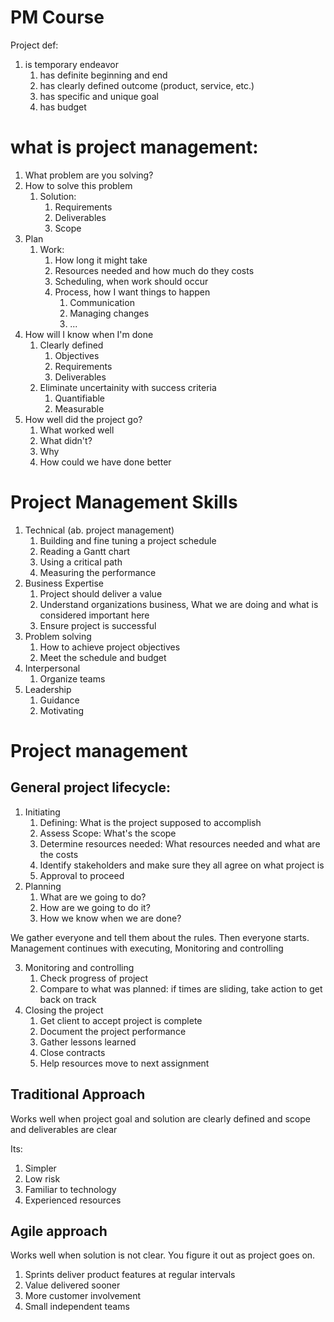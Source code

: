 # PM Course
Project def:
1. is temporary endeavor
   1. has definite beginning and end
   2. has clearly defined outcome (product, service, etc.)
   3. has specific and unique goal
   4. has budget

# what is project management:

1. What problem are you solving?
2. How to solve this problem
   1. Solution:
      1. Requirements
      2. Deliverables
      3. Scope
3. Plan
   1. Work:
      1. How long it might take
      2. Resources needed and how much do they costs
      3. Scheduling, when work should occur
      4. Process, how I want things to happen
         1. Communication
         2. Managing changes
         3. ...
4. How will I know when I'm done
   1. Clearly defined
      1. Objectives
      2. Requirements
      3. Deliverables
   2. Eliminate uncertainity with success criteria
      1. Quantifiable
      2. Measurable
5. How well did the project go?
   1. What worked well
   2. What didn't?
   3. Why
   4. How could we have done better


# Project Management Skills
1. Technical (ab. project management)
   1. Building and fine tuning a project schedule
   2. Reading a Gantt chart
   3. Using a critical path
   4. Measuring the performance
2. Business Expertise
   1. Project should deliver a value
   2. Understand organizations business, What we are doing and what is considered important here
   3. Ensure project is successful
3. Problem solving
   1. How to achieve project objectives
   2. Meet the schedule and budget
4. Interpersonal
   1. Organize teams
5. Leadership
   1. Guidance
   2. Motivating

# Project management

## General project lifecycle:
1. Initiating
   1. Defining: What is the project supposed to accomplish
   2. Assess Scope: What's the scope
   3. Determine resources needed: What resources needed and what are the costs
   4. Identify stakeholders and make sure they all agree on what project is
   5. Approval to proceed
2. Planning
   1. What are we going to do?
   2. How are we going to do it?
   3. How we know when we are done?

We gather everyone and tell them about the rules. Then everyone starts.
Management continues with executing, Monitoring and controlling

3. Monitoring and controlling
   1. Check progress of project
   2. Compare to what was planned: if times are sliding, take action to get back on track
4. Closing the project
   1. Get client to accept project is complete
   2. Document the project performance
   3. Gather lessons learned
   4. Close contracts
   5. Help resources move to next assignment


## Traditional Approach
Works well when project goal and solution are clearly defined and scope and deliverables are clear

Its:
1. Simpler
2. Low risk
3. Familiar to technology
4. Experienced resources

## Agile approach
Works well when solution is not clear. You figure it out as project goes on.

1. Sprints deliver product features at regular intervals
2. Value delivered sooner
3. More customer involvement
4. Small independent teams